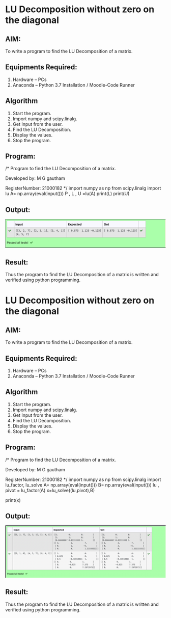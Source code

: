 # LU Decomposition without zero on the diagonal

## AIM:
To write a program to find the LU Decomposition of a matrix.

## Equipments Required:
1. Hardware – PCs
2. Anaconda – Python 3.7 Installation / Moodle-Code Runner

## Algorithm
1. Start the program.
2. Import numpy and scipy.linalg.
3. Get Input from the user.
4. Find the LU Decomposition.
5. Display the values.
6. Stop the program.
 
## Program:
/*
Program to find the LU Decomposition of a matrix.

Developed by: M G gautham

RegisterNumber: 21000182
*/
import numpy as np
from scipy.linalg import lu
A= np.array(eval(input()))
P , L , U =lu(A)
print(L)
print(U)


## Output:
![output](./images/img.png)

## Result:
Thus the program to find the LU Decomposition of a matrix is written and verified using python programming.




# LU Decomposition without zero on the diagonal

## AIM:
To write a program to find the LU Decomposition of a matrix.

## Equipments Required:
1. Hardware – PCs
2. Anaconda – Python 3.7 Installation / Moodle-Code Runner

## Algorithm
1. Start the program.
2. Import numpy and scipy.linalg.
3. Get Input from the user.
4. Find the LU Decomposition.
5. Display the values.
6. Stop the program.
 
## Program:
/*
Program to find the LU Decomposition of a matrix.

Developed by: M G gautham

RegisterNumber: 21000182
*/
import numpy as np
from scipy.linalg import lu_factor, lu_solve
A= np.array(eval(input()))
B= np.array(eval(input()))
lu , pivot = lu_factor(A)
x=lu_solve((lu,pivot),B)

print(x)

## Output:
![output](./images/output2.png)

## Result:
Thus the program to find the LU Decomposition of a matrix is written and verified using python programming.





